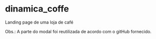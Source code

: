 # dinamica_coffe
Landing page de uma loja de café

Obs.: A parte do modal foi reutilizada de acordo com o gitHub fornecido.
